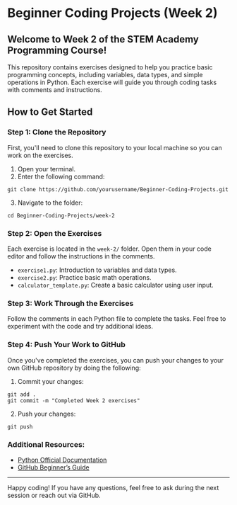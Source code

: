 # Beginner Coding Projects (Week 2)

## Welcome to Week 2 of the STEM Academy Programming Course!

This repository contains exercises designed to help you practice basic programming concepts, including variables, data types, and simple operations in Python. Each exercise will guide you through coding tasks with comments and instructions.

## How to Get Started

### Step 1: Clone the Repository
First, you'll need to clone this repository to your local machine so you can work on the exercises.

1. Open your terminal.
2. Enter the following command:

```
git clone https://github.com/yourusername/Beginner-Coding-Projects.git
```

3. Navigate to the folder:

```
cd Beginner-Coding-Projects/week-2
```

### Step 2: Open the Exercises
Each exercise is located in the `week-2/` folder. Open them in your code editor and follow the instructions in the comments.

- `exercise1.py`: Introduction to variables and data types.
- `exercise2.py`: Practice basic math operations.
- `calculator_template.py`: Create a basic calculator using user input.

### Step 3: Work Through the Exercises
Follow the comments in each Python file to complete the tasks. Feel free to experiment with the code and try additional ideas.

### Step 4: Push Your Work to GitHub
Once you've completed the exercises, you can push your changes to your own GitHub repository by doing the following:

1. Commit your changes:

```
git add . 
git commit -m "Completed Week 2 exercises"
```

2. Push your changes:

```
git push
```

### Additional Resources:
- [Python Official Documentation](https://docs.python.org/3/)
- [GitHub Beginner’s Guide](https://guides.github.com/activities/hello-world/)

---

Happy coding! If you have any questions, feel free to ask during the next session or reach out via GitHub.

